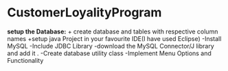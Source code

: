 # CustomerLoyalityProgram
**setup the Database:** +
create database and tables with respective column names
 +setup java Project in your favourite IDE(I have used Eclipse)
 -Install MySQL
 -Include JDBC Library
 -download the MySQL Connector/J library and add it .
 -Create database utility class
 -Implement Menu Options and Functionality
